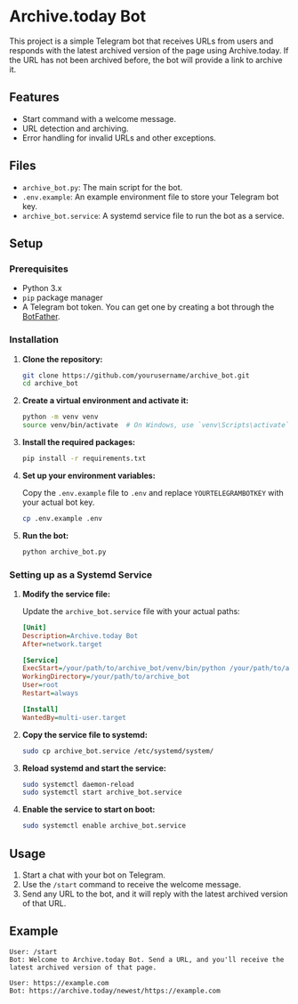 # Archive.today Bot

This project is a simple Telegram bot that receives URLs from users and responds with the latest archived version of the page using Archive.today. If the URL has not been archived before, the bot will provide a link to archive it.

## Features

- Start command with a welcome message.
- URL detection and archiving.
- Error handling for invalid URLs and other exceptions.

## Files

- `archive_bot.py`: The main script for the bot.
- `.env.example`: An example environment file to store your Telegram bot key.
- `archive_bot.service`: A systemd service file to run the bot as a service.

## Setup

### Prerequisites

- Python 3.x
- `pip` package manager
- A Telegram bot token. You can get one by creating a bot through the [BotFather](https://core.telegram.org/bots#botfather).

### Installation

1. **Clone the repository:**
    ```bash
    git clone https://github.com/yourusername/archive_bot.git
    cd archive_bot
    ```

2. **Create a virtual environment and activate it:**
    ```bash
    python -m venv venv
    source venv/bin/activate  # On Windows, use `venv\Scripts\activate`
    ```

3. **Install the required packages:**
    ```bash
    pip install -r requirements.txt
    ```

4. **Set up your environment variables:**

    Copy the `.env.example` file to `.env` and replace `YOURTELEGRAMBOTKEY` with your actual bot key.
    ```bash
    cp .env.example .env
    ```

5. **Run the bot:**
    ```bash
    python archive_bot.py
    ```

### Setting up as a Systemd Service

1. **Modify the service file:**

    Update the `archive_bot.service` file with your actual paths:
    ```ini
    [Unit]
    Description=Archive.today Bot
    After=network.target

    [Service]
    ExecStart=/your/path/to/archive_bot/venv/bin/python /your/path/to/archive_bot/archive_bot.py
    WorkingDirectory=/your/path/to/archive_bot
    User=root
    Restart=always

    [Install]
    WantedBy=multi-user.target
    ```

2. **Copy the service file to systemd:**
    ```bash
    sudo cp archive_bot.service /etc/systemd/system/
    ```

3. **Reload systemd and start the service:**
    ```bash
    sudo systemctl daemon-reload
    sudo systemctl start archive_bot.service
    ```

4. **Enable the service to start on boot:**
    ```bash
    sudo systemctl enable archive_bot.service
    ```

## Usage

1. Start a chat with your bot on Telegram.
2. Use the `/start` command to receive the welcome message.
3. Send any URL to the bot, and it will reply with the latest archived version of that URL.

## Example

```text
User: /start
Bot: Welcome to Archive.today Bot. Send a URL, and you'll receive the latest archived version of that page.

User: https://example.com
Bot: https://archive.today/newest/https://example.com
